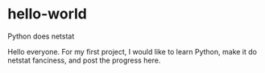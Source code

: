 # hello-world
Python does netstat

Hello everyone.  For my first project, I would like to learn Python, make it do netstat fanciness, and post the progress here.
